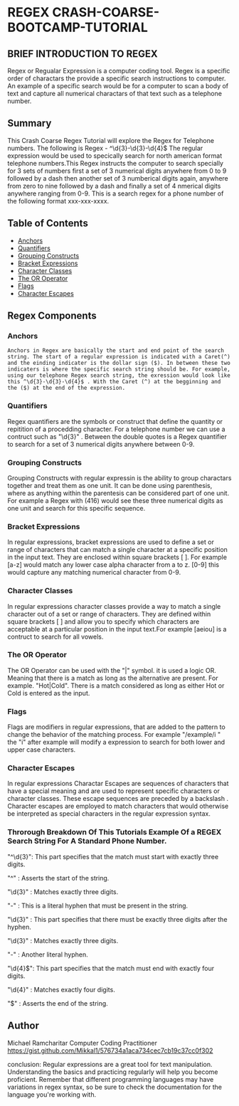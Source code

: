 # REGEX CRASH-COARSE-BOOTCAMP-TUTORIAL


## BRIEF INTRODUCTION TO REGEX

Regex or Regualar Expression is a computer coding tool. Regex is a specific order of charactars the provide a specific search instructions to computer. An example of a specific search would be for a computer to scan a body of text and capture all numerical charactars of that text such as a telephone number.

## Summary

This Crash Coarse Regex Tutorial will explore the Regex for Telephone numbers.
The following is Regex -  ^\d{3}-\d{3}-\d{4}$  The regular expression would be used to specically search for north american format telephone numbers.This Regex instructs the computer to search specially for 3 sets of numbers first a set of 3 numerical digits anywhere from 0 to 9 followed by a dash then another set of 3 numberical digits again, anywhere from zero to nine followed by a dash and finally a set of 4 nmerical digits anywhere ranging from 0-9. This is a search regex for a phone number of the following format xxx-xxx-xxxx.


## Table of Contents

- [Anchors](#anchors)
- [Quantifiers](#quantifiers)
- [Grouping Constructs](#grouping-constructs)
- [Bracket Expressions](#bracket-expressions)
- [Character Classes](#character-classes)
- [The OR Operator](#the-or-operator)
- [Flags](#flags)
- [Character Escapes](#character-escapes)

## Regex Components

### Anchors

    Anchors in Regex are basically the start and end point of the search string. The start of a regular expression is indicated with a Caret(^) and the einding indicater is the dollar sign ($). In between these two indicaters is where the specific search string should be. For example, using our telephone Regex search string, the exression would look like this ^\d{3}-\d{3}-\d{4}$ . With the Caret (^) at the begginning and the ($) at the end of the expression.


### Quantifiers

Regex quantifiers are the symbols or construct that define the quantity or repitition of a procedding character. For a telephone number we can use a contruct such as "\d{3}" . Between the double quotes is a Regex quantifier to search for a set of 3 numerical digits anywhere between 0-9.

### Grouping Constructs

Grouping Constructs with regular expressin is the ability to group charactars together and treat them as one unit. It can be done using parenthesis, where as anything within the parentesis can be considered part of one unit. For example a Regex with (416) would see these three numerical digits as one unit and search for this specific sequence.

### Bracket Expressions

In regular expressions, bracket expressions are used to define a set or range of characters that can match a single character at a specific position in the input text. They are enclosed within square brackets [ ]. For example [a-z] would match any lower case alpha character from a to z.
[0-9] this would capture any matching numerical character from 0-9.



### Character Classes

 In regular expressions character classes provide a way to match a single character out of a set or range of characters. They are defined within square brackets [ ] and allow you to specify which characters are acceptable at a particular position in the input text.For example [aeiou] is a contruct to search for all vowels.

### The OR Operator

The OR Operator can be used with the "|" symbol. it is used a logic OR. Meaning that there is a match as long as the alternative are present. For example. "Hot|Cold". There is a match considered as long as either Hot or Cold is entered as the input.




### Flags

Flags are modifiers in regular expressions, that are added to the pattern to change the behavior of the matching process. For example "/example/i
" the "i" after example will modify a expression to search for both lower and upper case characters.

### Character Escapes

In regular expressions Charactar Escapes are sequences of characters that have a special meaning and are used to represent specific characters or character classes. These escape sequences are preceded by a backslash \. Character escapes are employed to match characters that would otherwise be interpreted as special characters in the regular expression syntax.

### Throrough Breakdown Of This Tutorials Example Of a REGEX Search String For A Standard Phone Number.

"^\d{3}": This part specifies that the match must start with exactly three digits.

"^"     : Asserts the start of the string.

"\d{3}" : Matches exactly three digits.

"-"     : This is a literal hyphen that must be present in the string.

"\d{3}" : This part specifies that there must be exactly three digits after the hyphen.

"\d{3}" : Matches exactly three digits.

"-"     : Another literal hyphen.

"\d{4}$": This part specifies that the match must end with exactly four digits.

"\d{4}" : Matches exactly four digits.

"$"     : Asserts the end of the string.



## Author


Michael Ramcharitar Computer Coding Practitioner https://gist.github.com/Mikkal1/576734a1aca734cec7cb19c37cc0f302

conclusion:
Regular expressions are a great tool for text manipulation. Understanding the basics and practicing regularly will help you become proficient.
Remember that different programming languages may have variations in regex syntax, so be sure to check the documentation for the language you're working with.